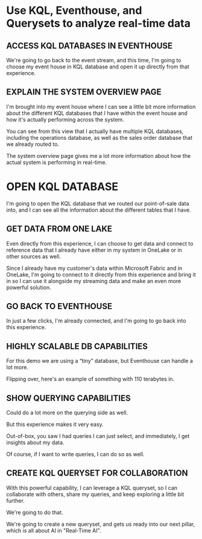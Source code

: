 # Use KQL, Eventhouse, and Querysets to analyze real-time data

## ACCESS KQL DATABASES IN EVENTHOUSE

We're going to go back to the event stream, and this time, I'm going to choose my event house in KQL database and open it up directly from that experience. 

## EXPLAIN THE SYSTEM OVERVIEW PAGE

I'm brought into my event house where I can see a little bit more information about the different KQL databases that I have within the event house and how it's actually performing across the system. 

You can see from this view that I actually have multiple KQL databases, including the operations database, as well as the sales order database that we already routed to. 

The system overview page gives me a lot more information about how the actual system is performing in real-time. 

# OPEN KQL DATABASE

I'm going to open the KQL database that we routed our point-of-sale data into, and I can see all the information about the different tables that I have. 

## GET DATA FROM ONE LAKE

Even directly from this experience, I can choose to get data and connect to reference data that I already have either in my system in OneLake or in other sources as well. 

Since I already have my customer's data within Microsoft Fabric and in OneLake, I'm going to connect to it directly from this experience and bring it in so I can use it alongside my streaming data and make an even more powerful solution. 

## GO BACK TO EVENTHOUSE

In just a few clicks, I'm already connected, and I'm going to go back into this experience. 

## HIGHLY SCALABLE DB CAPABILITIES

For this demo we are using a “tiny” database, but Eventhouse can handle a lot more. 

Flipping over, here's an example of something with 110 terabytes in. 

## SHOW QUERYING CAPABILITIES

Could do a lot more on the querying side as well. 

But this experience makes it very easy. 

Out-of-box, you saw I had queries I can just select, and immediately, I get insights about my data. 

Of course, if I want to write queries, I can do so as well. 

## CREATE KQL QUERYSET FOR COLLABORATION

With this powerful capability, I can leverage a KQL queryset, so I can collaborate with others, share my queries, and keep exploring a little bit further. 

We're going to do that. 

We're going to create a new queryset, and gets us ready into our next pillar, which is all about AI in "Real-Time AI". 
